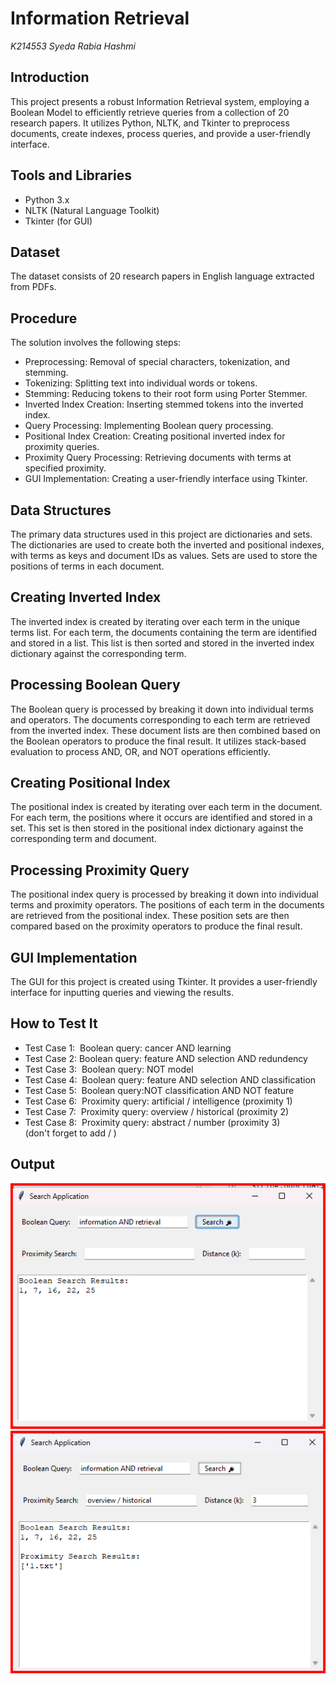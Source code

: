 # Information Retrieval

_K214553 Syeda Rabia Hashmi_
## Introduction
This project presents a robust Information Retrieval system, employing a Boolean Model to efficiently retrieve queries from a collection of 20 research papers. It utilizes Python, NLTK, and Tkinter to preprocess documents, create indexes, process queries, and provide a user-friendly interface.

## Tools and Libraries
-	Python 3.x
-	NLTK (Natural Language Toolkit)
-	Tkinter (for GUI)

## Dataset
The dataset consists of 20 research papers in English language extracted from PDFs.

## Procedure
The solution involves the following steps:
-	Preprocessing: Removal of special characters, tokenization, and stemming.
-	Tokenizing: Splitting text into individual words or tokens.
-	Stemming: Reducing tokens to their root form using Porter Stemmer.
-	Inverted Index Creation: Inserting stemmed tokens into the inverted index.
-	Query Processing: Implementing Boolean query processing.
-	Positional Index Creation: Creating positional inverted index for proximity queries.
-	Proximity Query Processing: Retrieving documents with terms at specified proximity.
-	GUI Implementation: Creating a user-friendly interface using Tkinter.


## Data Structures
The primary data structures used in this project are dictionaries and sets. The dictionaries are used to create both the inverted and positional indexes, with terms as keys and document IDs as values. Sets are used to store the positions of terms in each document.


## Creating Inverted Index
The inverted index is created by iterating over each term in the unique terms list. For each term, the documents containing the term are identified and stored in a list. This list is then sorted and stored in the inverted index dictionary against the corresponding term.

## Processing Boolean Query
The Boolean query is processed by breaking it down into individual terms and operators. The documents corresponding to each term are retrieved from the inverted index. These document lists are then combined based on the Boolean operators to produce the final result. It utilizes stack-based evaluation to process AND, OR, and NOT operations efficiently.

## Creating Positional Index
The positional index is created by iterating over each term in the document. For each term, the positions where it occurs are identified and stored in a set. This set is then stored in the positional index dictionary against the corresponding term and document.

## Processing Proximity Query
The positional index query is processed by breaking it down into individual terms and proximity operators. The positions of each term in the documents are retrieved from the positional index. These position sets are then compared based on the proximity operators to produce the final result.

## GUI Implementation
The GUI for this project is created using Tkinter. It provides a user-friendly interface for inputting queries and viewing the results.


## How to Test It
- Test Case 1:&nbsp; Boolean query: cancer AND learning 
- Test Case 2:&nbsp;Boolean query:  feature AND selection AND redundency
- Test Case 3:&nbsp; Boolean query: NOT model 
- Test Case 4:&nbsp; Boolean query: feature AND selection AND classification
- Test Case 5:&nbsp; Boolean query:NOT classification  AND NOT feature 
- Test Case 6:&nbsp; Proximity query: artificial / intelligence (proximity 1)
- Test Case 7:&nbsp; Proximity query:  overview / historical (proximity 2)
- Test Case 8:&nbsp; Proximity query: abstract / number (proximity 3)
<br>(don't forget to add / )

## Output

![Boolean Query](/img/p1.png)
![Proximity Query](/img/p2.png)
